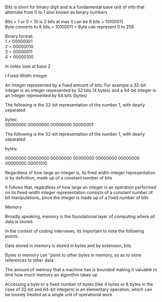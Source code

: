  Bits is short for binary digit and is a fundamental base unit of info that alternate from 0 to 1 also known as binary numbers  
  
Bits = 1 or 0 > 10 is 2 bits at max it can be 8 bits > 10100011  
Byte converts to 8 bits = 10100011 > Byte can represent 0 to 256  
  
Binary format:  
1 = 00000001  
2 = 00000010  
3 = 00000011  
4 = 00000100  
  
In notes look at base 2  
  
  
  
  
I Fixed-Width Integer  
  
An integer represented by a fixed amount of bits. For example a 32-bit integer is an integer represented by 32 bits (4 bytes) and a 64-bit integer is an integer represented by 64 bits (bytes)  
  
The following is the 32-bit representation of the number 1, with dearly separated  
  
bytes:  
00000000 00000000 00000000 00000001  
  
  
The following is the 32-bit representation of the number 1, with dearly separated  
  
bytes:  
  
00000000 00000000 00000000 00000000 00000000 00000000 00000000 00001010  
  
  
Regardless of how large an integer is, its fired width-integer representation is by definition, made up of a constant number of bits  
  
It follows that, regardless of how large an integer is an operation performed on its fixed-width integer representation consists of a constant number of bit manipulations, since the integer is made up of a fixed number of bits  
  
  
  
Memory  
  
Broadly speaking, memory is the foundational layer of computing where all data is stored.  
  
In the context of coding interviews, its important to note the following points:  
  
Data stored in memory is stored in bytes and by extension, bits  
  
Bytes in memory can "point to other bytes in memory, so as to store references to other data  
  
The amount of memory that a machine has is bounded making it valuable to limit how much memory an algorithm takes up  
  
Accessing a byte or a fixed number of bytes (like 4 bytes or 8 bytes in the case of 32-bit and 64-bit integers) is an elementary operation, which can be loosely treated as a single unit of operational work
